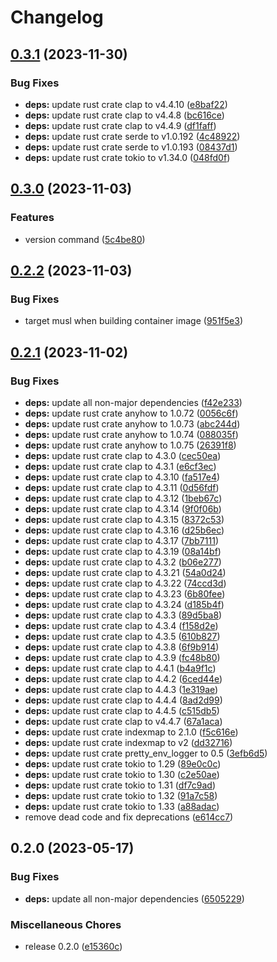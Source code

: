 # Changelog

## [0.3.1](https://github.com/FruitieX/add-bot-rs/compare/v0.3.0...v0.3.1) (2023-11-30)


### Bug Fixes

* **deps:** update rust crate clap to v4.4.10 ([e8baf22](https://github.com/FruitieX/add-bot-rs/commit/e8baf22d929f1b43527f0d2bbd01c2f9eb001ac7))
* **deps:** update rust crate clap to v4.4.8 ([bc616ce](https://github.com/FruitieX/add-bot-rs/commit/bc616cef15ad73e7c84ebb8017df6991ec4752e5))
* **deps:** update rust crate clap to v4.4.9 ([df1faff](https://github.com/FruitieX/add-bot-rs/commit/df1faffc83d840413008c8fcf2e54b513870f724))
* **deps:** update rust crate serde to v1.0.192 ([4c48922](https://github.com/FruitieX/add-bot-rs/commit/4c48922ba117e413760c517cf50f6cd9f58333f3))
* **deps:** update rust crate serde to v1.0.193 ([08437d1](https://github.com/FruitieX/add-bot-rs/commit/08437d1bf77b8ed4e7d93a8d85d95eb72d410e9c))
* **deps:** update rust crate tokio to v1.34.0 ([048fd0f](https://github.com/FruitieX/add-bot-rs/commit/048fd0f7739e1842f64b3259516ef18fbe9669e3))

## [0.3.0](https://github.com/FruitieX/add-bot-rs/compare/v0.2.2...v0.3.0) (2023-11-03)


### Features

* version command ([5c4be80](https://github.com/FruitieX/add-bot-rs/commit/5c4be80454bf9cd89ce8ccaa5929e389566455a4))

## [0.2.2](https://github.com/FruitieX/add-bot-rs/compare/v0.2.1...v0.2.2) (2023-11-03)


### Bug Fixes

* target musl when building container image ([951f5e3](https://github.com/FruitieX/add-bot-rs/commit/951f5e398ab3551768e42dc08926bd139ded41ec))

## [0.2.1](https://github.com/FruitieX/add-bot-rs/compare/v0.2.0...v0.2.1) (2023-11-02)


### Bug Fixes

* **deps:** update all non-major dependencies ([f42e233](https://github.com/FruitieX/add-bot-rs/commit/f42e2336f386ea25047a677c5530f0c8ac38bb65))
* **deps:** update rust crate anyhow to 1.0.72 ([0056c6f](https://github.com/FruitieX/add-bot-rs/commit/0056c6fbc8617c29c6dc91b5e87ae8525da5fff5))
* **deps:** update rust crate anyhow to 1.0.73 ([abc244d](https://github.com/FruitieX/add-bot-rs/commit/abc244d5421003d49a6cb97785fad6256c109cad))
* **deps:** update rust crate anyhow to 1.0.74 ([088035f](https://github.com/FruitieX/add-bot-rs/commit/088035feb1c6af7bbb465fe25b2417d133fc7e59))
* **deps:** update rust crate anyhow to 1.0.75 ([26391f8](https://github.com/FruitieX/add-bot-rs/commit/26391f88c69c86af59cc4fd08ebb552a72a7c2d8))
* **deps:** update rust crate clap to 4.3.0 ([cec50ea](https://github.com/FruitieX/add-bot-rs/commit/cec50eaa68a6c53fe340471c679c1be01dd79af6))
* **deps:** update rust crate clap to 4.3.1 ([e6cf3ec](https://github.com/FruitieX/add-bot-rs/commit/e6cf3ec559b66f61049c1377c971626608e5cf57))
* **deps:** update rust crate clap to 4.3.10 ([fa517e4](https://github.com/FruitieX/add-bot-rs/commit/fa517e4da07c9462b79533bcfef8e54e28841450))
* **deps:** update rust crate clap to 4.3.11 ([0d56fdf](https://github.com/FruitieX/add-bot-rs/commit/0d56fdf70229321d7564f1a223265e74ac3fece0))
* **deps:** update rust crate clap to 4.3.12 ([1beb67c](https://github.com/FruitieX/add-bot-rs/commit/1beb67c694d732e201f06ea6557f65c3eecbd603))
* **deps:** update rust crate clap to 4.3.14 ([9f0f06b](https://github.com/FruitieX/add-bot-rs/commit/9f0f06b4135c4e28d04cc13b2e069125e4b374c2))
* **deps:** update rust crate clap to 4.3.15 ([8372c53](https://github.com/FruitieX/add-bot-rs/commit/8372c535b9479d653eafb19eccb3362e4493e0dd))
* **deps:** update rust crate clap to 4.3.16 ([d25b6ec](https://github.com/FruitieX/add-bot-rs/commit/d25b6ecea4489c294bd378c410d1d4c7b3a4f2fa))
* **deps:** update rust crate clap to 4.3.17 ([7bb7111](https://github.com/FruitieX/add-bot-rs/commit/7bb711122f6450ce500084e0573d9f7dd3a6018f))
* **deps:** update rust crate clap to 4.3.19 ([08a14bf](https://github.com/FruitieX/add-bot-rs/commit/08a14bf9926a91e0ffbbb0a74983b9832eade13c))
* **deps:** update rust crate clap to 4.3.2 ([b06e277](https://github.com/FruitieX/add-bot-rs/commit/b06e2770586e1af850c2349429bab6e33f9c9dc0))
* **deps:** update rust crate clap to 4.3.21 ([54a0d24](https://github.com/FruitieX/add-bot-rs/commit/54a0d244c2ee800f0a49675e2b533a2d09a2db4a))
* **deps:** update rust crate clap to 4.3.22 ([74ccd3d](https://github.com/FruitieX/add-bot-rs/commit/74ccd3d145e8b82dafb0012315af453b4972a5c2))
* **deps:** update rust crate clap to 4.3.23 ([6b80fee](https://github.com/FruitieX/add-bot-rs/commit/6b80fee4896182181168619316a2cf942d660809))
* **deps:** update rust crate clap to 4.3.24 ([d185b4f](https://github.com/FruitieX/add-bot-rs/commit/d185b4f2596b881e003a84bfa2b3f20c840bc7cb))
* **deps:** update rust crate clap to 4.3.3 ([89d5ba8](https://github.com/FruitieX/add-bot-rs/commit/89d5ba8b509b2abee1c678693a42e1f3d4c7d425))
* **deps:** update rust crate clap to 4.3.4 ([f158d2e](https://github.com/FruitieX/add-bot-rs/commit/f158d2e3d851ba71e2a767a1b0802f6e5af83fca))
* **deps:** update rust crate clap to 4.3.5 ([610b827](https://github.com/FruitieX/add-bot-rs/commit/610b827e8c0478e26c6a6a4e2f20fe3f9197b690))
* **deps:** update rust crate clap to 4.3.8 ([6f9b914](https://github.com/FruitieX/add-bot-rs/commit/6f9b914ac646efccc871bd71c4f2e81f4f6a8548))
* **deps:** update rust crate clap to 4.3.9 ([fc48b80](https://github.com/FruitieX/add-bot-rs/commit/fc48b80b281d26163d093a0ca2c5668dec61f048))
* **deps:** update rust crate clap to 4.4.1 ([b4a9f1c](https://github.com/FruitieX/add-bot-rs/commit/b4a9f1c1faabaf47834bb0463c61062c166426df))
* **deps:** update rust crate clap to 4.4.2 ([6ced44e](https://github.com/FruitieX/add-bot-rs/commit/6ced44ee0f0d7d2cad1f3aa29c27148bee1e5b11))
* **deps:** update rust crate clap to 4.4.3 ([1e319ae](https://github.com/FruitieX/add-bot-rs/commit/1e319aebfc462302f21139732dd6a4c19c11ef77))
* **deps:** update rust crate clap to 4.4.4 ([8ad2d99](https://github.com/FruitieX/add-bot-rs/commit/8ad2d99f63b3bc0f6f1f56c60648b55fcaf910db))
* **deps:** update rust crate clap to 4.4.5 ([c515db5](https://github.com/FruitieX/add-bot-rs/commit/c515db586def21813057cbf7212386874bf226b2))
* **deps:** update rust crate clap to v4.4.7 ([67a1aca](https://github.com/FruitieX/add-bot-rs/commit/67a1aca8cc573baa217d08b8b5c9ebfc431e3f7c))
* **deps:** update rust crate indexmap to 2.1.0 ([f5c616e](https://github.com/FruitieX/add-bot-rs/commit/f5c616ea2b166afef5beeedaf7893df9a2cd78c4))
* **deps:** update rust crate indexmap to v2 ([dd32716](https://github.com/FruitieX/add-bot-rs/commit/dd327165b4313bd0ea8b2ef53a51ebf1526d7a7d))
* **deps:** update rust crate pretty_env_logger to 0.5 ([3efb6d5](https://github.com/FruitieX/add-bot-rs/commit/3efb6d537f8b1a862e7ab7aba779f3c698f537e9))
* **deps:** update rust crate tokio to 1.29 ([89e0c0c](https://github.com/FruitieX/add-bot-rs/commit/89e0c0c8a6f41d7a34dc766f764b8fe4323c9341))
* **deps:** update rust crate tokio to 1.30 ([c2e50ae](https://github.com/FruitieX/add-bot-rs/commit/c2e50aefe1de5d471a924220524cd87c5affc54d))
* **deps:** update rust crate tokio to 1.31 ([df7c9ad](https://github.com/FruitieX/add-bot-rs/commit/df7c9adc99180e6d13a238ad292a5990f4b1c0d6))
* **deps:** update rust crate tokio to 1.32 ([91a7c58](https://github.com/FruitieX/add-bot-rs/commit/91a7c584ef3c23cf36bf9f6cb2c5d266c9c1d428))
* **deps:** update rust crate tokio to 1.33 ([a88adac](https://github.com/FruitieX/add-bot-rs/commit/a88adac8fae98e0d991c80b8f4cab8a6bafb525e))
* remove dead code and fix deprecations ([e614cc7](https://github.com/FruitieX/add-bot-rs/commit/e614cc7e3a7d891b2d1c4b3a8105c65b542fb168))

## 0.2.0 (2023-05-17)


### Bug Fixes

* **deps:** update all non-major dependencies ([6505229](https://github.com/FruitieX/add-bot-rs/commit/6505229309e656e8e1e186e31a129a988525ed93))


### Miscellaneous Chores

* release 0.2.0 ([e15360c](https://github.com/FruitieX/add-bot-rs/commit/e15360c7d1bd3a12fec49bd8ab64ad6204d726f1))
